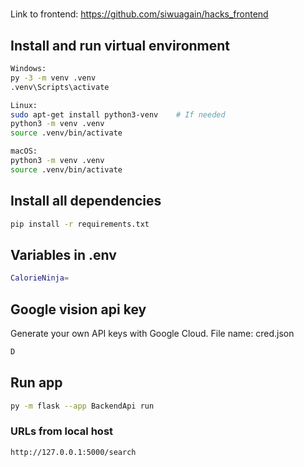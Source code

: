 #

Link to frontend: https://github.com/siwuagain/hacks_frontend

## Install and run virtual environment
```sh
Windows:
py -3 -m venv .venv
.venv\Scripts\activate

Linux:
sudo apt-get install python3-venv    # If needed
python3 -m venv .venv
source .venv/bin/activate

macOS:
python3 -m venv .venv
source .venv/bin/activate

```

## Install all dependencies
```sh
pip install -r requirements.txt
```

## Variables in .env
```sh
CalorieNinja=
```

## Google vision api key
Generate your own API keys with Google Cloud.
File name: cred.json
```sh
D
```

## Run app
```sh
py -m flask --app BackendApi run
```

### URLs from local host
```sh
http://127.0.0.1:5000/search
```

